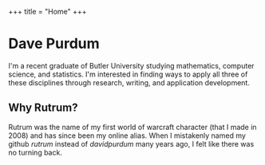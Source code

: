 +++
title = "Home"
+++

# Dave Purdum

I'm a recent graduate of Butler University studying mathematics, computer science, and statistics. I'm interested in finding ways to apply all three of these disciplines through research, writing, and application development.

## Why Rutrum?

Rutrum was the name of my first world of warcraft character (that I made in 2008) and has since been my online alias.  When I mistakenly named my github _rutrum_ instead of _davidpurdum_ many years ago, I felt like there was no turning back.
